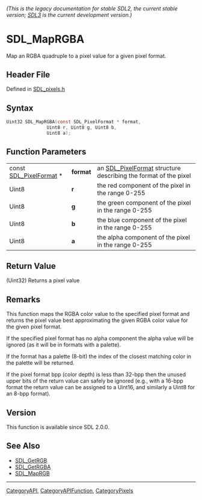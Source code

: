 ###### (This is the legacy documentation for stable SDL2, the current stable version; [SDL3](https://wiki.libsdl.org/SDL3/) is the current development version.)
# SDL_MapRGBA

Map an RGBA quadruple to a pixel value for a given pixel format.

## Header File

Defined in [SDL_pixels.h](https://github.com/libsdl-org/SDL/blob/SDL2/include/SDL_pixels.h)

## Syntax

```c
Uint32 SDL_MapRGBA(const SDL_PixelFormat * format,
               Uint8 r, Uint8 g, Uint8 b,
               Uint8 a);
```

## Function Parameters

|                                            |            |                                                                                    |
| ------------------------------------------ | ---------- | ---------------------------------------------------------------------------------- |
| const [SDL_PixelFormat](SDL_PixelFormat) * | **format** | an [SDL_PixelFormat](SDL_PixelFormat) structure describing the format of the pixel |
| Uint8                                      | **r**      | the red component of the pixel in the range 0-255                                  |
| Uint8                                      | **g**      | the green component of the pixel in the range 0-255                                |
| Uint8                                      | **b**      | the blue component of the pixel in the range 0-255                                 |
| Uint8                                      | **a**      | the alpha component of the pixel in the range 0-255                                |

## Return Value

(Uint32) Returns a pixel value

## Remarks

This function maps the RGBA color value to the specified pixel format and
returns the pixel value best approximating the given RGBA color value for
the given pixel format.

If the specified pixel format has no alpha component the alpha value will
be ignored (as it will be in formats with a palette).

If the format has a palette (8-bit) the index of the closest matching color
in the palette will be returned.

If the pixel format bpp (color depth) is less than 32-bpp then the unused
upper bits of the return value can safely be ignored (e.g., with a 16-bpp
format the return value can be assigned to a Uint16, and similarly a Uint8
for an 8-bpp format).

## Version

This function is available since SDL 2.0.0.

## See Also

- [SDL_GetRGB](SDL_GetRGB)
- [SDL_GetRGBA](SDL_GetRGBA)
- [SDL_MapRGB](SDL_MapRGB)

----
[CategoryAPI](CategoryAPI), [CategoryAPIFunction](CategoryAPIFunction), [CategoryPixels](CategoryPixels)

